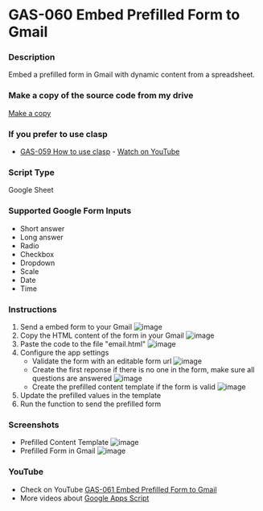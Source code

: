 # GAS-060 Embed Prefilled Form to Gmail

### Description
Embed a prefilled form in Gmail with dynamic content from a spreadsheet.

### Make a copy of the source code from my drive
[Make a copy](https://docs.google.com/spreadsheets/d/1Gb-vIPLiFz_dnAsWM2OqZFQJqOAO4l-rGr1RI6kVUWQ/copy)

### If you prefer to use clasp
* [GAS-059 How to use clasp](https://github.com/ashtonfei/google-apps-script-projects/tree/GAS-059) - [Watch on YouTube](https://youtu.be/V-oE2OyvTKM)

### Script Type
Google Sheet

### Supported Google Form Inputs
* Short answer
* Long answer
* Radio
* Checkbox
* Dropdown
* Scale
* Date
* Time

### Instructions
1. Send a embed form to your Gmail
    ![image](https://user-images.githubusercontent.com/16481229/89705457-25263380-d990-11ea-9743-ebdf16ea8ed3.png)
2. Copy the HTML content of the form in your Gmail
    ![image](https://user-images.githubusercontent.com/16481229/89705610-5d7a4180-d991-11ea-8f92-02cfe000bb4c.png)
3. Paste the code to the file "email.html"
    ![image](https://user-images.githubusercontent.com/16481229/89705763-5869c200-d992-11ea-806f-53d0188fe790.png)
4. Configure the app settings
    * Validate the form with an editable form url
        ![image](https://user-images.githubusercontent.com/16481229/89535618-3bfe4600-d829-11ea-8bda-e0a931384275.png)
    * Create the first reponse if there is no one in the form, make sure all questions are answered
        ![image](https://user-images.githubusercontent.com/16481229/89536072-e8402c80-d829-11ea-9708-071d67f31ec8.png)
    * Create the prefilled content template if the form is valid
        ![image](https://user-images.githubusercontent.com/16481229/89535734-66e89a00-d829-11ea-87af-e5e5b65dd6fb.png)
5. Update the prefilled values in the template
6. Run the function to send the prefilled form

### Screenshots
* Prefilled Content Template
    ![image](https://user-images.githubusercontent.com/16481229/89536284-3e14d480-d82a-11ea-80aa-36efda78c7f4.png)
* Prefilled Form in Gmail
    ![image](https://user-images.githubusercontent.com/16481229/89536514-9946c700-d82a-11ea-8520-f59ce2fe6828.png)

### YouTube
* Check on YouTube [GAS-061 Embed Prefilled Form to Gmail](https://www.youtube.com/playlist?list=PLQhwjnEjYj8Bf_EZDrrcmkB9vcB9Sk3x0)
* More videos about [Google Apps Script](https://www.youtube.com/playlist?list=PLQhwjnEjYj8Bf_EZDrrcmkB9vcB9Sk3x0)

